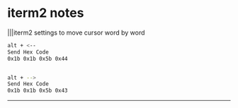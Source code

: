 # iterm2 notes

|||iterm2 settings to move cursor word by word

```bash
alt + <--
Send Hex Code
0x1b 0x1b 0x5b 0x44


alt + -->
Send Hex Code
0x1b 0x1b 0x5b 0x43
```

---
